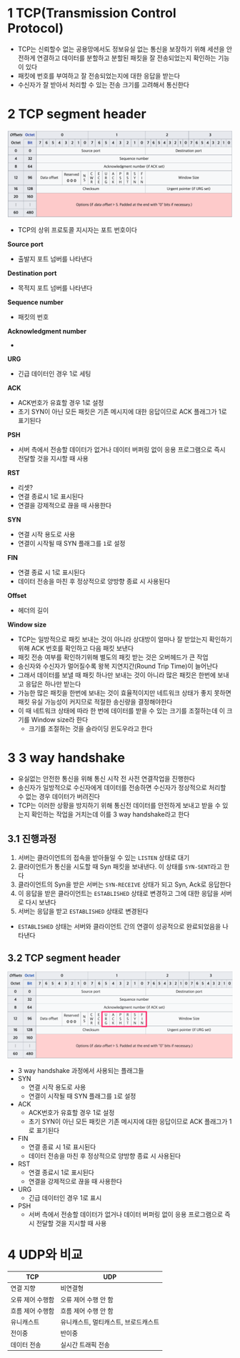 # 1 TCP(Transmission Control Protocol)

* TCP는 신뢰할수 없는 공용망에서도 정보유실 없는 통신을 보장하기 위해 세션을 안전하게 연결하고 데이터를 분할하고 분할된 패킷을 잘 전송되었는지 확인하는 기능이 있다
* 패킷에 번호를 부여하고 잘 전송되었는지에 대한 응답을 받는다
* 수신자가 잘 받아서 처리할 수 있는 전송 크기를 고려해서 통신한다



# 2 TCP segment header

![image-20220722095949416](images/image-20220722095949416.png)

* TCP의 상위 프로토콜 지시자는 포트 번호이다

**Source port**

* 출발지 포트 넘버를 나타낸다

**Destination port**

* 목적지 포트 넘버를 나타낸다

**Sequence number**

* 패킷의 번호

**Acknowledgment number**

* 

**URG**

* 긴급 데이터인 경우 1로 세팅

**ACK**

* ACK번호가 유효할 경우 1로 설정
* 초기 SYN이 아닌 모든 패킷은 기존 메시지에 대한 응답이므로 ACK 플래그가 1로 표기된다

**PSH**

* 서버 측에서 전송할 데이터가 없거나 데이터 버퍼링 없이 응용 프로그램으로 즉시 전달할 것을 지시할 때 사용

**RST**

* 리셋?
* 연결 종료시 1로 표시된다
* 연결을 강제적으로 끊을 때 사용한다

**SYN**

* 연결 시작 용도로 사용
* 연결이 시작될 때 SYN 플래그를 `1`로 설정

**FIN**

* 연결 종료 시 1로 표시된다
* 데이터 전송을 마친 후 정상적으로 양방향 종료 시 사용된다

**Offset**

* 헤더의 길이

**Window size**

* TCP는 일방적으로 패킷 보내는 것이 아니라 상대방이 얼마나 잘 받았는지 확인하기 위해 ACK 번호를 확인하고 다음 패킷 보낸다
* 패킷 전송 여부를 확인하기위해 별도의 패킷 받는 것은 오버헤드가 큰 작업
* 송신자와 수신자가 멀어질수록 왕복 지연지간(Round Trip Time)이 늘어난다
* 그래서 데이터를 보낼 때 패킷 하나만 보내는 것이 아니라 많은 패킷은 한번에 보내고 응답은 하나만 받는다
* 가능한 많은 패킷을 한번에 보내는 것이 효율적이지만 네트워크 상태가 좋지 못하면 패킷 유실 가능성이 커지므로 적절한 송신량을 결정해야한다
* 이 때 네트워크 상태에 따라 한 번에 데이터를 받을 수 있는 크기를 조절하는데 이 크기를 Window size라 한다
  * 크기를 조절하는 것을 슬라이딩 윈도우라고 한다

# 3 3 way handshake

* 유실없는 안전한 통신을 위해 통신 시작 전 사전 연결작업을 진행한다
* 송신자가 일방적으로 수신자에게 데이터를 전송하면 수신자가 정상적으로 처리할 수 없는 경우 데이터가 버려진다
* TCP는 이러한 상황을 방지하기 위해 통신전 데이터를 안전하게 보내고 받을 수 있는지 확인하는 작업을 거치는데 이를 3 way handshake라고 한다



## 3.1 진행과정

1. 서버는 클라이언트의 접속을 받아들일 수 있는 `LISTEN` 상태로 대기
2. 클라이언트가 통신을 시도할 때 Syn 패킷을 보내낸다. 이 상태를 `SYN-SENT`라고 한다
3. 클라이언트의 Syn을 받은 서버는 `SYN-RECEIVE` 상태가 되고 Syn, Ack로 응답한다
4. 이 응답을 받은 클라이언트는 `ESTABLISHED` 상태로 변경하고 그에 대한 응답을 서버로 다시 보낸다
5. 서버는 응답을 받고 `ESTABLISHED` 상태로 변경된다

* `ESTABLISHED` 상태는 서버와 클라이언트 간의 연결이 성공적으로 완료되었음을 나타낸다



## 3.2 TCP segment header

![TCP_md](images/TCP_md.png)

* 3 way handshake 과정에서 사용되는 플래그들
* SYN
  * 연결 시작 용도로 사용
  * 연결이 시작될 때 SYN 플래그를 `1`로 설정
* ACK
  * ACK번호가 유효할 경우 1로 설정
  * 초기 SYN이 아닌 모든 패킷은 기존 메시지에 대한 응답이므로 ACK 플래그가 1로 표기된다
* FIN
  * 연결 종료 시 1로 표시된다
  * 데이터 전송을 마친 후 정상적으로 양방향 종료 시 사용된다
* RST
  * 연결 종료시 1로 표시된다
  * 연결을 강제적으로 끊을 때 사용한다
* URG
  * 긴급 데이터인 경우 1로 표시
* PSH
  * 서버 측에서 전송할 데이터가 없거나 데이터 버퍼링 없이 응용 프로그램으로 즉시 전달할 것을 지시할 때 사용



# 4 UDP와 비교

| TCP              | UDP                                  |
| ---------------- | ------------------------------------ |
| 연결 지향        | 비연결형                             |
| 오류 제어 수행함 | 오류 제어 수행 안 함                 |
| 흐름 제어 수행함 | 흐름 제어 수행 안 함                 |
| 유니캐스트       | 유니캐스트, 멀티캐스트, 브로드캐스트 |
| 전이중           | 반이중                               |
| 데이터 전송      | 실시간 트래픽 전송                   |


